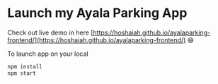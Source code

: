 # Launch my Ayala Parking App

Check out live demo in here [https://hoshaiah.github.io/ayalaparking-frontend/](https://hoshaiah.github.io/ayalaparking-frontend/) :smile:


To launch app on your local
```sh
npm install
npm start
```

